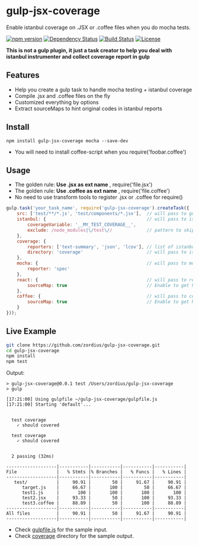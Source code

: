 gulp-jsx-coverage
=================

Enable istanbul coverage on .JSX or .coffee files when you do mocha tests.

[![npm version](https://img.shields.io/npm/v/gulp-jsx-coverage.svg)](https://www.npmjs.org/package/gulp-jsx-coverage) [![Dependency Status](https://david-dm.org/zordius/gulp-jsx-coverage.svg)](https://david-dm.org/zordius/gulp-jsx-coverage) [![Build Status](https://travis-ci.org/zordius/gulp-jsx-coverage.svg?branch=master)](https://travis-ci.org/zordius/gulp-jsx-coverage) [![License](https://img.shields.io/badge/license-MIT-green.svg)](LICENSE.txt)

**This is not a gulp plugin, it just a task creator to help you deal with istanbul instrumenter and collect coverage report in gulp**

Features
--------

* Help you create a gulp task to handle mocha testing + istanbul coverage
* Compile .jsx and .coffee files on the fly
* Customized everything by options
* Extract sourceMaps to hint original codes in istanbul reports

Install
-------

```
npm install gulp-jsx-coverage mocha --save-dev
```

* You will need to install coffee-script when you require('foobar.coffee')

Usage
-----

* The golden rule: **Use .jsx as ext name** , require('file.jsx')
* The golden rule: **Use .coffee as ext name** , require('file.coffee')
* No need to use transform tools to register .jsx or .coffee for require()

```javascript
gulp.task('your_task_name', require('gulp-jsx-coverage').createTask({
    src: ['test/**/*.js', 'test/components/*.jsx'],  // will pass to gulp.src
    istanbul: {                                      // will pass to istanbul
        coverageVariable: '__MY_TEST_COVERAGE__',
        exclude: /node_modules|\/test\//             // pattern to skip instrument
    },
    coverage: {
        reporters: ['text-summary', 'json', 'lcov'], // list of istanbul reporters
        directory: 'coverage'                        // will pass to istanbul reporters
    },
    mocha: {                                         // will pass to mocha
        reporter: 'spec'
    },
    react: {                                         // will pass to react-tools
        sourceMap: true                              // Enable to get hints in HTML reports
    },
    coffee: {                                        // will pass to coffee.compile
        sourceMap: true                              // Enable to get hints in HTML reports
    }
}));
```

Live Example
------------

```sh
git clone https://github.com/zordius/gulp-jsx-coverage.git
cd gulp-jsx-coverage
npm install
npm test
```

Output:

```
> gulp-jsx-coverage@0.0.1 test /Users/zordius/gulp-jsx-coverage
> gulp

[17:21:00] Using gulpfile ~/gulp-jsx-coverage/gulpfile.js
[17:21:00] Starting 'default'...


  test coverage
    ✓ should covered 

  test coverage
    ✓ should covered 


  2 passing (32ms)

-------------------|-----------|-----------|-----------|-----------|
File               |   % Stmts |% Branches |   % Funcs |   % Lines |
-------------------|-----------|-----------|-----------|-----------|
   test/           |     90.91 |        50 |     91.67 |     90.91 |
      target.js    |     66.67 |       100 |        50 |     66.67 |
      test1.js     |       100 |       100 |       100 |       100 |
      test2.jsx    |     93.33 |        50 |       100 |     93.33 |
      test3.coffee |     88.89 |        50 |       100 |     88.89 |
-------------------|-----------|-----------|-----------|-----------|
All files          |     90.91 |        50 |     91.67 |     90.91 |
-------------------|-----------|-----------|-----------|-----------|
```

* Check <a href="gulpfile.js">gulpfile.js</a> for the sample input.
* Check <a href="coverage">coverage</a> directory for the sample output.
